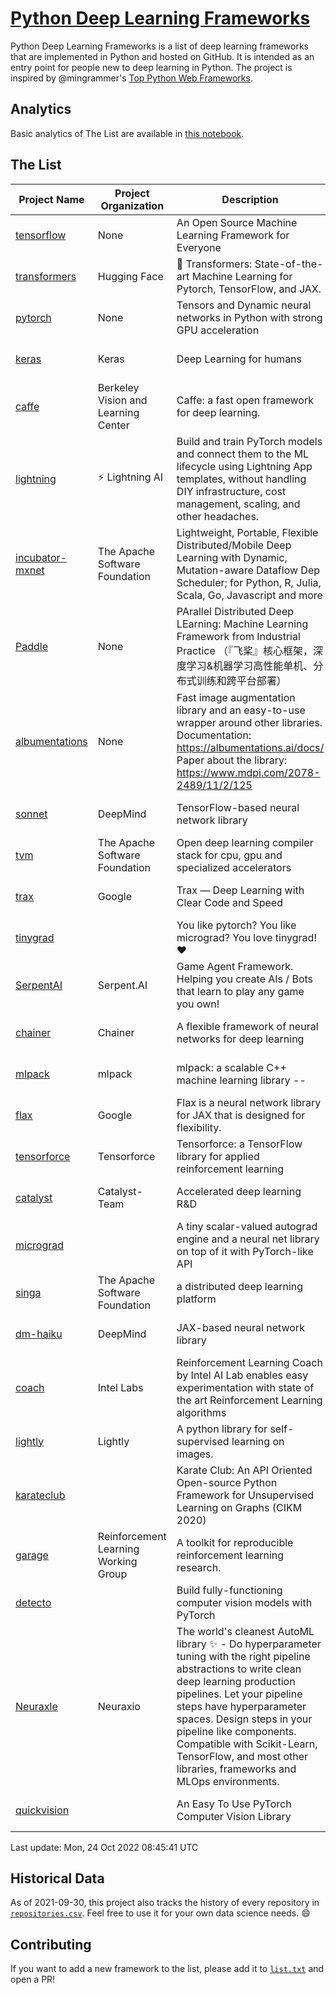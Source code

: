 # [Python Deep Learning Frameworks](https://www.github.com/shimst3r/python-deep-learning-frameworks)

Python Deep Learning Frameworks is a list of deep learning frameworks that are implemented in Python and hosted on GitHub. It is intended as an entry point for people new to deep learning in Python. The project is inspired by @mingrammer's [Top Python Web Frameworks](https://github.com/mingrammer/python-web-framework-stars).

## Analytics

Basic analytics of The List are available in [this notebook](./notebooks/development_over_time.ipynb).

## The List

| Project Name | Project Organization | Description | Stars | Forks | Open Issues | Last Commit |
| ------------ | -------------------- | ----------- | ----: | ----: | ----------: | ----------- |
| [tensorflow](https://tensorflow.org) | None | An Open Source Machine Learning Framework for Everyone | 168600 | 87347 | 2411 | 0 day(s) ago |
| [transformers](https://huggingface.co/transformers) | Hugging Face | 🤗 Transformers: State-of-the-art Machine Learning for Pytorch, TensorFlow, and JAX. | 72856 | 16629 | 551 | 0 day(s) ago |
| [pytorch](https://pytorch.org) | None | Tensors and Dynamic neural networks in Python with strong GPU acceleration | 59778 | 16683 | 10523 | 0 day(s) ago |
| [keras](http://keras.io/) | Keras | Deep Learning for humans | 56446 | 19179 | 333 | 0 day(s) ago |
| [caffe](http://caffe.berkeleyvision.org/) | Berkeley Vision and Learning Center | Caffe: a fast open framework for deep learning. | 32931 | 18990 | 1182 | 0 day(s) ago |
| [lightning](https://lightning.ai) | ⚡️ Lightning AI  | Build and train PyTorch models and connect them to the ML lifecycle using Lightning App templates, without handling DIY infrastructure, cost management, scaling, and other headaches. | 20404 | 2615 | 652 | 0 day(s) ago |
| [incubator-mxnet](https://mxnet.apache.org) | The Apache Software Foundation | Lightweight, Portable, Flexible Distributed/Mobile Deep Learning with Dynamic, Mutation-aware Dataflow Dep Scheduler; for Python, R, Julia, Scala, Go, Javascript and more | 20125 | 6879 | 1985 | 0 day(s) ago |
| [Paddle](http://www.paddlepaddle.org/) | None | PArallel Distributed Deep LEarning: Machine Learning Framework from Industrial Practice （『飞桨』核心框架，深度学习&机器学习高性能单机、分布式训练和跨平台部署） | 19053 | 4746 | 2892 | 0 day(s) ago |
| [albumentations](https://albumentations.ai) | None | Fast image augmentation library and an easy-to-use wrapper around other libraries. Documentation:  https://albumentations.ai/docs/ Paper about the library: https://www.mdpi.com/2078-2489/11/2/125 | 11026 | 1424 | 310 | 0 day(s) ago |
| [sonnet](https://sonnet.dev/) | DeepMind | TensorFlow-based neural network library | 9410 | 1338 | 32 | 2 day(s) ago |
| [tvm](https://tvm.apache.org/) | The Apache Software Foundation | Open deep learning compiler stack for cpu, gpu and specialized accelerators | 8679 | 2756 | 635 | 0 day(s) ago |
| [trax](https://github.com/google/trax) | Google | Trax — Deep Learning with Clear Code and Speed | 7146 | 746 | 99 | 1 day(s) ago |
| [tinygrad](https://github.com/geohot/tinygrad) |  | You like pytorch? You like micrograd? You love tinygrad! ❤️  | 6974 | 709 | 12 | 1 day(s) ago |
| [SerpentAI](http://serpent.ai) | Serpent.AI | Game Agent Framework. Helping you create AIs / Bots that learn to play any game you own! | 6353 | 753 | 2 | 0 day(s) ago |
| [chainer](https://chainer.org) | Chainer | A flexible framework of neural networks for deep learning | 5733 | 1391 | 12 | 0 day(s) ago |
| [mlpack](https://www.mlpack.org/) | mlpack | mlpack: a scalable C++ machine learning library --  | 4114 | 1443 | 43 | 0 day(s) ago |
| [flax](https://flax.readthedocs.io) | Google | Flax is a neural network library for JAX that is designed for flexibility. | 3671 | 423 | 104 | 0 day(s) ago |
| [tensorforce](https://github.com/tensorforce/tensorforce) | Tensorforce | Tensorforce: a TensorFlow library for applied reinforcement learning | 3180 | 536 | 31 | 0 day(s) ago |
| [catalyst](https://catalyst-team.com) | Catalyst-Team | Accelerated deep learning R&D | 3017 | 371 | 10 | 1 day(s) ago |
| [micrograd](https://github.com/karpathy/micrograd) |  | A tiny scalar-valued autograd engine and a neural net library on top of it with PyTorch-like API | 2892 | 273 | 11 | 0 day(s) ago |
| [singa](https://github.com/apache/singa) | The Apache Software Foundation | a distributed deep learning platform | 2658 | 831 | 38 | 16 day(s) ago |
| [dm-haiku](https://dm-haiku.readthedocs.io) | DeepMind | JAX-based neural network library | 2208 | 178 | 82 | 2 day(s) ago |
| [coach](https://intellabs.github.io/coach/) | Intel Labs | Reinforcement Learning Coach by Intel AI Lab enables easy experimentation with state of the art Reinforcement Learning algorithms | 2196 | 441 | 90 | 1 day(s) ago |
| [lightly](https://github.com/lightly-ai/lightly) | Lightly | A python library for self-supervised learning on images. | 1886 | 151 | 75 | 0 day(s) ago |
| [karateclub](https://karateclub.readthedocs.io) |  | Karate Club: An API Oriented Open-source Python Framework for Unsupervised Learning on Graphs (CIKM 2020) | 1753 | 224 | 0 | 0 day(s) ago |
| [garage](https://github.com/rlworkgroup/garage) | Reinforcement Learning Working Group | A toolkit for reproducible reinforcement learning research. | 1539 | 271 | 229 | 0 day(s) ago |
| [detecto](https://detecto.readthedocs.io/) |  | Build fully-functioning computer vision models with PyTorch | 564 | 99 | 38 | 1 day(s) ago |
| [Neuraxle](https://www.neuraxle.org/) | Neuraxio | The world's cleanest AutoML library ✨ - Do hyperparameter tuning with the right pipeline abstractions to write clean deep learning production pipelines. Let your pipeline steps have hyperparameter spaces. Design steps in your pipeline like components. Compatible with Scikit-Learn, TensorFlow, and most other libraries, frameworks and MLOps environments. | 544 | 53 | 57 | 1 day(s) ago |
| [quickvision](https://github.com/oke-aditya/quickvision) |  | An Easy To Use PyTorch Computer Vision Library | 49 | 5 | 19 | 161 day(s) ago |

Last update: Mon, 24 Oct 2022 08:45:41 UTC

## Historical Data

As of 2021-09-30, this project also tracks the history of every repository in [`repositories.csv`](./repositories.csv). Feel free to use it for your own data science needs. :smile:

## Contributing

If you want to add a new framework to the list, please add it to [`list.txt`](./python-deep-learning-frameworks/list.txt) and open a PR!
